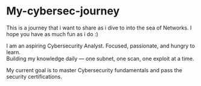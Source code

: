 # My-cybersec-journey
This is a journey that i want to share as i dive to into the sea of Networks. I hope you have as much fun as i do :)

I am an aspiring Cybersecurity Analyst. Focused, passionate, and hungry to learn.  
Building my knowledge daily — one subnet, one scan, one exploit at a time. 

My current goal is to master Cybersecurity fundamentals and pass the security certifications. 
